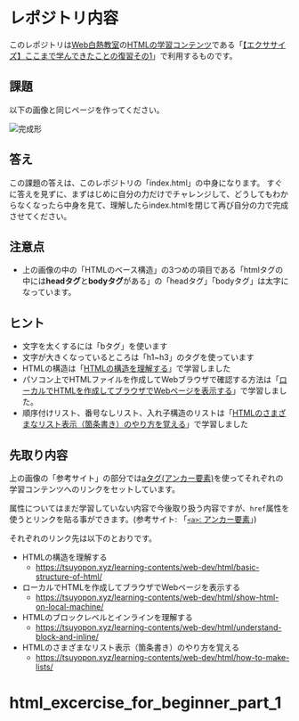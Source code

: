 # レポジトリ内容

このレポジトリは[Web白熱教室](https://tsuyopon.xyz/)の[HTMLの学習コンテンツ](https://tsuyopon.xyz/learning-contents/web-dev/html/)である「[【エクササイズ】ここまで学んできたことの復習その1](https://tsuyopon.xyz/learning-contents/web-dev/html/excercise-html-part-1/)」で利用するものです。

## 課題

以下の画像と同じページを作ってください。

![完成形](./images/html_excercise_for_beginner_part_1.png)

## 答え

この課題の答えは、このレポジトリの「index.html」の中身になります。
すぐに答えを見ずに、まずはじめに自分の力だけでチャレンジして、どうしてもわからなくなったら中身を見て、理解したらindex.htmlを閉じて再び自分の力で完成させてください。

## 注意点

- 上の画像の中の「HTMLのベース構造」の3つめの項目である「htmlタグの中には**headタグ**と**bodyタグ**がある」の「headタグ」「bodyタグ」は太字になっています。

## ヒント

- 文字を太くするには「bタグ」を使います
- 文字が大きくなっているところは「h1~h3」のタグを使っています
- HTMLの構造は「[HTMLの構造を理解する](https://tsuyopon.xyz/learning-contents/web-dev/html/basic-structure-of-html/)」で学習しました
- パソコン上でHTMLファイルを作成してWebブラウザで確認する方法は「[ローカルでHTMLを作成してブラウザでWebページを表示する](https://tsuyopon.xyz/learning-contents/web-dev/html/show-html-on-local-machine/)」で学習しました。
- 順序付けリスト、番号なしリスト、入れ子構造のリストは「[HTMLのさまざまなリスト表示（箇条書き）のやり方を覚える](https://tsuyopon.xyz/learning-contents/web-dev/html/how-to-make-lists/)」で学習しました

## 先取り内容

上の画像の「参考サイト」の部分では[aタグ(アンカー要素)](https://developer.mozilla.org/ja/docs/Web/HTML/Element/a)を使ってそれぞれの学習コンテンツへのリンクをセットしています。

属性についてはまだ学習していない内容で今後取り扱う内容ですが、`href`属性を使うとリンクを貼る事ができます。(参考サイト: 「[`<a>`: アンカー要素](https://developer.mozilla.org/ja/docs/Web/HTML/Element/a)」)

それぞれのリンク先は以下のとおりです。

- HTMLの構造を理解する
  - https://tsuyopon.xyz/learning-contents/web-dev/html/basic-structure-of-html/
- ローカルでHTMLを作成してブラウザでWebページを表示する
  - https://tsuyopon.xyz/learning-contents/web-dev/html/show-html-on-local-machine/
- HTMLのブロックレベルとインラインを理解する
  - https://tsuyopon.xyz/learning-contents/web-dev/html/understand-block-and-inline/
- HTMLのさまざまなリスト表示（箇条書き）のやり方を覚える
  - https://tsuyopon.xyz/learning-contents/web-dev/html/how-to-make-lists/
# html_excercise_for_beginner_part_1
